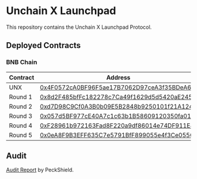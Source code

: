 # Unchain X Launchpad

This repository contains the Unchain X Launchpad Protocol.

## Deployed Contracts
### BNB Chain
|Contract|Address|
|--------|-------|
|UNX|[0x4F0572cA0BF96F5ae17B7062D97ceA3f35BDeA6f](https://bscscan.com/address/0x4F0572cA0BF96F5ae17B7062D97ceA3f35BDeA6f)|
|Round 1|[0x8d2F485bfFc182278c7Ca49f1629d5d5420aE245](https://bscscan.com/address/0x8d2F485bfFc182278c7Ca49f1629d5d5420aE245)|
|Round 2|[0xd7D98C9Cf0A3B0b09E5B2848b9250101f21A1240](https://bscscan.com/address/0xd7D98C9Cf0A3B0b09E5B2848b9250101f21A1240)|
|Round 3|[0x057d5BF977cE40A7c1c63b1B58609120350fa015](https://bscscan.com/address/0x057d5BF977cE40A7c1c63b1B58609120350fa015)|
|Round 4|[0xF28961b972163Fad8F220a9df86014e74DF911E8](https://bscscan.com/address/0xF28961b972163Fad8F220a9df86014e74DF911E8)|
|Round 5|[0x0eA8F9B3EFF635C7e5791BfF899055e4f3Ce0550](https://bscscan.com/address/0x0eA8F9B3EFF635C7e5791BfF899055e4f3Ce0550)|


## Audit
[Audit Report](https://github.com/UNCHAIN-X-Labs/launchpad-staking-contract/blob/main/audit/PeckShield-Audit-Report-UnchainX-v1.0.pdf) by PeckShield.
